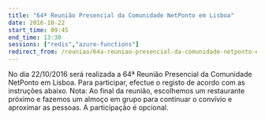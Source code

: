 ```yaml
---
title: "64ª Reunião Presencial da Comunidade NetPonto em Lisboa"
date: 2016-10-22
start_time: 09:45
end_time: 13:30
sessions: ["redis","azure-functions"]
redirect_from: /reuniao/64a-reuniao-presencial-da-comunidade-netponto-em-lisboa/
---
```

No dia 22/10/2016 será realizada a 64ª Reunião Presencial da Comunidade NetPonto em Lisboa. Para participar, efectue o registo de acordo com as instruções abaixo.
Nota: Ao final da reunião, escolhemos um restaurante próximo e fazemos um almoço em grupo para continuar o convívio e aproximar as pessoas. A participação é opcional.